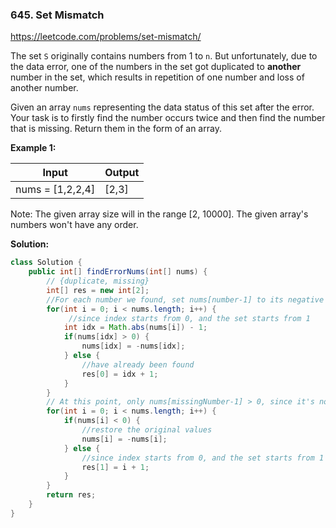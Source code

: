 ### 645. Set Mismatch
https://leetcode.com/problems/set-mismatch/

The set `S` originally contains numbers from 1 to `n`. But unfortunately, due to the data error, one of the numbers in the set got duplicated to **another** number in the set, which results in repetition of one number and loss of another number.

Given an array `nums` representing the data status of this set after the error. Your task is to firstly find the number occurs twice and then find the number that is missing. Return them in the form of an array.

**Example 1:**

| Input            | Output |
| ---------------- | ------ |
| nums = [1,2,2,4] | [2,3]  |

Note:
The given array size will in the range [2, 10000].
The given array's numbers won't have any order.

**Solution:**
```java
class Solution {
    public int[] findErrorNums(int[] nums) {
        // {duplicate, missing}
        int[] res = new int[2]; 
        //For each number we found, set nums[number-1] to its negative value (<0)
        for(int i = 0; i < nums.length; i++) {
             //since index starts from 0, and the set starts from 1
            int idx = Math.abs(nums[i]) - 1;
            if(nums[idx] > 0) {
                nums[idx] = -nums[idx];
            } else {
                //have already been found
                res[0] = idx + 1; 
            }
        }
        // At this point, only nums[missingNumber-1] > 0, since it's not iterated
        for(int i = 0; i < nums.length; i++) {
            if(nums[i] < 0) {
                //restore the original values
                nums[i] = -nums[i]; 
            } else {
                //since index starts from 0, and the set starts from 1
                res[1] = i + 1;
            }
        }
        return res;
    }
}
```
